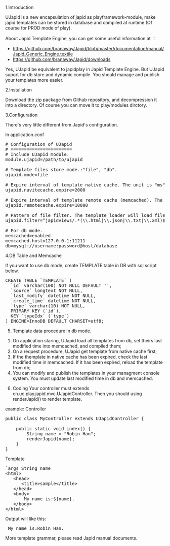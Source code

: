 1.Introduction

UJapid is a new encapsulation of japid as playframework-module, make japid templates can be stored in database and compiled at runtime (Of course for PROD mode of play).

About Japid Template Engine, you can get some useful information at ：
* https://github.com/branaway/Japid/blob/master/documentation/manual/Japid_Generic_Engine.textile 
* https://github.com/branaway/Japid/downloads

Yes, UJapid be equivalent to japidplay in Japid Template Engine. But UJapid suport for db store and dynamic compile. You should manage and publish your templates more easier.

2.Installation

Download the zip package from Github repository, and decompression it into a directory. Of course you can move it to play/modules dirctory. 

3.Configuration

There's very little different from Japid's configuration.

In application.conf
<pre>
# Configuration of UJapid
# =======================
# Include UJapid module.
module.ujapid=/path/to/ujapid

# Template files store mode.:"file", "db".
ujapid.mode=file

# Expire interval of template native cache. The unit is "ms". Default value is 180000. Used for all mode.
ujapid.navitecache.expire=2000

# Expire interval of template remote cache (memcached). The unit is "ms". Default value is 3600000. Used for db mode.
ujapid.remotecache.expire=10000

# Pattern of file filter. The template loader will load files by this pattern.  
ujapid.filter=^japidviews/.*(\\.html|\\.json|\\.txt|\\.xml)$

# For db mode.
memcached=enabled
memcached.host=127.0.0.1:11211
db=mysql://username:password@host/database
</pre>

4.DB Table and Memcache

If you want to use db mode, create TEMPLATE table in DB with sql script below. 
<pre>
CREATE TABLE `TEMPLATE` (
  `id` varchar(100) NOT NULL DEFAULT '',
  `source` longtext NOT NULL,
  `last_modify` datetime NOT NULL,
  `create_time` datetime NOT NULL,
  `type` varchar(10) NOT NULL,
  PRIMARY KEY (`id`),
  KEY `typeIdx` (`type`)
) ENGINE=InnoDB DEFAULT CHARSET=utf8;
</pre>

5. Template data procedure in db mode.
 1) On application staring, UJapid load all templates from db, set theirs last modified time into memcached, and compiled them;
 2) On a request procedure, UJapid get template from native cache first;
 3) If the themplate in native cache has been expired, check the last modified time in memcached. If it has been expired, reload the template from db;
 4) You can modify and publish the templates in your managment console system. You must update last modified time in db and memcached.

6. Coding
Your controller must extends cn.uc.play.japid.mvc.UJapidController. Then you should using renderJapid() to render template.

example:
Controller
<pre>
public class MyController extends UJapidController {

	public static void index() {
		String name = "Robin Han";
		renderJapid(name);
	}
}
</pre>

Template
<pre>
`args String name	
&lt;html&gt;
   &lt;head&gt;
   	  &lt;title>sample&lt;/title&gt;
   &lt;/head&gt;
   &lt;body&gt;
   	   My name is:${name}.
   &lt;/body&gt;
&lt;/html&gt;
</pre>

Output will like this:
<pre>
 My name is:Robin Han.
</pre>

More template grammar, please read Japid manual documents.